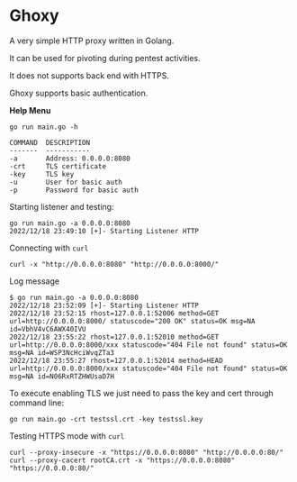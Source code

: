 # Ghoxy

A very simple HTTP proxy written in Golang.

It can be used for pivoting during pentest activities.

It does not supports back end with HTTPS.

Ghoxy supports basic authentication.

**Help Menu**

```
go run main.go -h

COMMAND  DESCRIPTION
-------  -----------
-a       Address: 0.0.0.0:8080
-crt     TLS certificate
-key     TLS key 
-u       User for basic auth
-p       Password for basic auth

```

Starting listener and testing:

```
go run main.go -a 0.0.0.0:8080
2022/12/18 23:49:10 [+]- Starting Listener HTTP
```

Connecting with `curl`

```
curl -x "http://0.0.0.0:8080" "http://0.0.0.0:8000/"
```

Log message

```
$ go run main.go -a 0.0.0.0:8080
2022/12/18 23:52:09 [+]- Starting Listener HTTP
2022/12/18 23:52:15 rhost=127.0.0.1:52006 method=GET url=http://0.0.0.0:8000/ statuscode="200 OK" status=OK msg=NA id=VbhV4vC6AWX40IVU
2022/12/18 23:55:22 rhost=127.0.0.1:52010 method=GET url=http://0.0.0.0:8000/xxx statuscode="404 File not found" status=OK msg=NA id=WSP3NcHciWvqZTa3
2022/12/18 23:55:27 rhost=127.0.0.1:52014 method=HEAD url=http://0.0.0.0:8000/xxx statuscode="404 File not found" status=OK msg=NA id=N06RxRTZHWUsaD7H
```

To execute enabling TLS we just need to pass the key and cert through command line:

```
go run main.go -crt testssl.crt -key testssl.key
```

Testing HTTPS mode with `curl`

```
curl --proxy-insecure -x "https://0.0.0.0:8080" "http://0.0.0.0:80/"
curl --proxy-cacert rootCA.crt -x "https://0.0.0.0:8080" "https://0.0.0.0:80/"
```